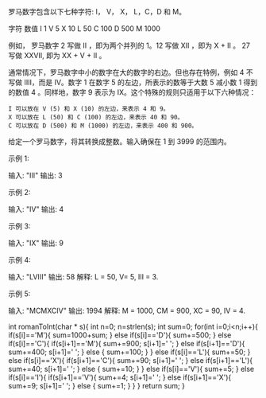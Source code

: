 罗马数字包含以下七种字符: I， V， X， L，C，D 和 M。

字符          数值
I             1
V             5
X             10
L             50
C             100
D             500
M             1000

例如， 罗马数字 2 写做 II ，即为两个并列的 1。12 写做 XII ，即为 X + II 。 27 写做  XXVII, 即为 XX + V + II 。

通常情况下，罗马数字中小的数字在大的数字的右边。但也存在特例，例如 4 不写做 IIII，而是 IV。数字 1 在数字 5 的左边，所表示的数等于大数 5 减小数 1 得到的数值 4 。同样地，数字 9 表示为 IX。这个特殊的规则只适用于以下六种情况：

    I 可以放在 V (5) 和 X (10) 的左边，来表示 4 和 9。
    X 可以放在 L (50) 和 C (100) 的左边，来表示 40 和 90。 
    C 可以放在 D (500) 和 M (1000) 的左边，来表示 400 和 900。

给定一个罗马数字，将其转换成整数。输入确保在 1 到 3999 的范围内。

示例 1:

输入: "III"
输出: 3

示例 2:

输入: "IV"
输出: 4

示例 3:

输入: "IX"
输出: 9

示例 4:

输入: "LVIII"
输出: 58
解释: L = 50, V= 5, III = 3.

示例 5:

输入: "MCMXCIV"
输出: 1994
解释: M = 1000, CM = 900, XC = 90, IV = 4.

int romanToInt(char * s){
    int n=0;
    n=strlen(s);
    int sum=0;
    for(int i=0;i<n;i++){
        if(s[i]=='M'){
            sum=1000+sum;
        }
        else if(s[i]=='D'){
            sum+=500;
        }
        else if(s[i]=='C'){
            if(s[i+1]=='M'){
                sum+=900;
                s[i+1]=' ';
            }
            else if(s[i+1]=='D'){
                sum+=400;
                s[i+1]=' ';
            }
            else {
                sum+=100;
            }
        }
        else if(s[i]=='L'){
            sum+=50;
        }
        else if(s[i]=='X'){
            if(s[i+1]=='C'){
                sum+=90;
                s[i+1]=' ';
            }
            else if(s[i+1]=='L'){
                sum+=40;
                s[i+1]=' ';
            }
            else {
                sum+=10;
            }
        }
        else if(s[i]=='V'){
            sum+=5;
            }
        else if(s[i]=='I'){
            if(s[i+1]=='V'){
                sum+=4;
                s[i+1]=' ';
            }
            else if(s[i+1]=='X'){
                sum+=9;
                s[i+1]=' ';
            }
            else {
                sum+=1;
            }
        }
    }
    return sum;
}
